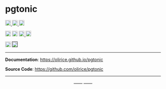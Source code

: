 # pgtonic

<p>
    <a href="https://github.com/olirice/pgtonic/actions">
        <img src="https://github.com/olirice/pgtonic/workflows/tests/badge.svg" alt="Test Status" height="18">
    </a>
    <a href="https://github.com/olirice/pgtonic/actions">
        <img src="https://github.com/olirice/pgtonic/workflows/pre-commit%20hooks/badge.svg" alt="Pre-commit Status" height="18">
    </a>
    <a href="https://codecov.io/gh/olirice/pgtonic"><img src="https://codecov.io/gh/olirice/pgtonic/branch/master/graph/badge.svg" height="18"></a>
</p>
<p>
    <a href="https://github.com/olirice/pgtonic/blob/master/LICENSE"><img src="https://img.shields.io/pypi/l/markdown-subtemplate.svg" alt="License" height="18"></a>
    <a href="https://badge.fury.io/py/pgtonic"><img src="https://badge.fury.io/py/pgtonic.svg" alt="PyPI version" height="18"></a>
    <a href="https://github.com/psf/black">
        <img src="https://img.shields.io/badge/code%20style-black-000000.svg" alt="Codestyle Black" height="18">
    </a>
    <a href="https://pypi.org/project/pgtonic/"><img src="https://img.shields.io/pypi/dm/pgtonic.svg" alt="Download count" height="18"></a>
</p>
<p>
    <a href="https://www.python.org/downloads/"><img src="https://img.shields.io/badge/python-3.6+-blue.svg" alt="Python version" height="18"></a>
    <a href=""><img src="https://img.shields.io/badge/postgresql-9+-blue.svg" alt="PostgreSQL version" height="18"></a>
</p>

----

**Documentation**: <a href="https://olirice.github.io/pgtonic" target="_blank">https://olirice.github.io/pgtonic</a>

**Source Code**: <a href="https://github.com/olirice/pgtonic" target="_blank">https://github.com/olirice/pgtonic</a>

---

<p align="center">&mdash;&mdash;  &mdash;&mdash;</p>
